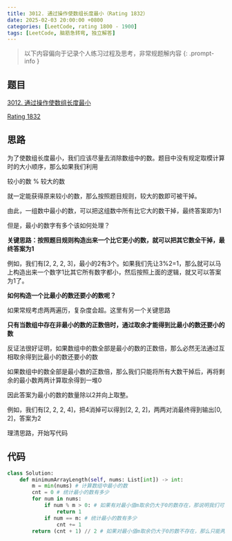 ```yaml
---
title: 3012. 通过操作使数组长度最小（Rating 1832）
date: 2025-02-03 20:00:00 +0800
categories: [LeetCode, rating 1800 - 1900]
tags: [LeetCode, 脑筋急转弯, 独立解答]
---
```


> 以下内容偏向于记录个人练习过程及思考，非常规题解内容
{: .prompt-info }

## 题目

[3012. 通过操作使数组长度最小](https://leetcode.cn/problems/minimize-length-of-array-using-operations)

[Rating 1832](https://zerotrac.github.io/leetcode_problem_rating/#/)

## 思路

为了使数组长度最小，我们应该尽量去消除数组中的数。题目中没有规定取模计算时的大小顺序，那么如果我们利用

较小的数 % 较大的数

就一定能获得原来较小的数，那么按照题目规则，较大的数即可被干掉。

由此，一组数中最小的数，可以把这组数中所有比它大的数干掉，最终答案即为1

但是，最小的数字有多个该如何处理？

**关键思路：按照题目规则构造出来一个比它更小的数，就可以把其它数全干掉，最终答案为1**

例如，我们有[2, 2, 2, 3]，最小的2有3个。如果我们先让3%2=1，那么就可以马上构造出来一个数字1比其它所有数字都小，然后按照上面的逻辑，就又可以答案为1了。

**如何构造一个比最小的数还要小的数呢？**

如果常规考虑两两遍历，复杂度会超。这里有另一个关键思路

**只有当数组中存在非最小的数的正数倍时，通过取余才能得到比最小的数还要小的数**

反证法很好证明，如果数组中的数全部是最小的数的正数倍，那么必然无法通过互相取余得到比最小的数还要小的数

如果数组中的数全部是最小数的正数倍，那么我们只能将所有大数干掉后，再将剩余的最小数两两计算取余得到一堆0

因此答案为最小的数的数量除以2并向上取整。

例如，我们有[2, 2, 2, 4]，把4消掉可以得到[2, 2, 2]，两两对消最终得到输出[0, 2]，答案为2

理清思路，开始写代码

## 代码

```python
class Solution:
    def minimumArrayLength(self, nums: List[int]) -> int:
        m = min(nums) # 计算数组中最小的数
        cnt = 0 # 统计最小的数有多少
        for num in nums:
            if num % m > 0: # 如果有对最小值m取余仍大于0的数存在，那说明我们可以构造出比m还小的数，把其它数都干掉，答案为1
                return 1
            if num == m: # 统计最小的数有多少
                cnt += 1
        return (cnt + 1) // 2 # 如果对最小值m取余仍大于0的数不存在，那么只能两两对消。注意对消时多出的数也会留下，应该向上取整
```